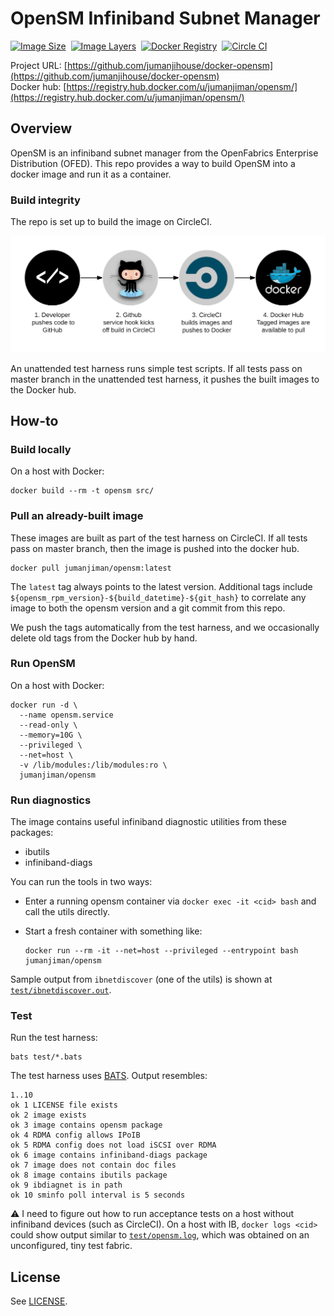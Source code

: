 OpenSM Infiniband Subnet Manager
================================


[![Image Size](https://img.shields.io/imagelayers/image-size/jumanjiman/opensm/latest.svg)](https://imagelayers.io/?images=jumanjiman/opensm:latest 'View image size and layers')&nbsp;
[![Image Layers](https://img.shields.io/imagelayers/layers/jumanjiman/opensm/latest.svg)](https://imagelayers.io/?images=jumanjiman/opensm:latest 'View image size and layers')&nbsp;
[![Docker Registry](https://img.shields.io/docker/pulls/jumanjiman/opensm.svg)](https://registry.hub.docker.com/u/jumanjiman/opensm)&nbsp;
[![Circle CI](https://circleci.com/gh/jumanjihouse/docker-opensm.png?circle-token=49cfeda576ec04d63924da128e314e8796b173fa)](https://circleci.com/gh/jumanjihouse/docker-opensm/tree/master 'View CI builds')

Project URL: [https://github.com/jumanjihouse/docker-opensm](https://github.com/jumanjihouse/docker-opensm)
<br />
Docker hub: [https://registry.hub.docker.com/u/jumanjiman/opensm/](https://registry.hub.docker.com/u/jumanjiman/opensm/)


Overview
--------

OpenSM is an infiniband subnet manager from the
OpenFabrics Enterprise Distribution (OFED).
This repo provides a way to build OpenSM
into a docker image and run it as a container.


### Build integrity

The repo is set up to build the image on CircleCI.

![workflow](assets/docker_hub_workflow.png)

An unattended test harness runs simple test scripts.
If all tests pass on master branch in the unattended test harness,
it pushes the built images to the Docker hub.


How-to
------


### Build locally

On a host with Docker:

    docker build --rm -t opensm src/


### Pull an already-built image

These images are built as part of the test harness on CircleCI.
If all tests pass on master branch, then the image is pushed into the docker hub.

    docker pull jumanjiman/opensm:latest

The `latest` tag always points to the latest version.
Additional tags include `${opensm_rpm_version}-${build_datetime}-${git_hash}`
to correlate any image to both the opensm version and a git commit from this repo.

We push the tags automatically from the test harness, and
we occasionally delete old tags from the Docker hub by hand.


### Run OpenSM

On a host with Docker:

    docker run -d \
      --name opensm.service
      --read-only \
      --memory=10G \
      --privileged \
      --net=host \
      -v /lib/modules:/lib/modules:ro \
      jumanjiman/opensm


### Run diagnostics

The image contains useful infiniband diagnostic utilities from these packages:

* ibutils
* infiniband-diags

You can run the tools in two ways:

* Enter a running opensm container via `docker exec -it <cid> bash`
  and call the utils directly.

* Start a fresh container with something like:

  ```
  docker run --rm -it --net=host --privileged --entrypoint bash jumanjiman/opensm
  ```

Sample output from `ibnetdiscover` (one of the utils) is shown at
[`test/ibnetdiscover.out`](test/ibnetdiscover.out).


### Test

Run the test harness:

    bats test/*.bats

The test harness uses [BATS](https://github.com/sstephenson/bats).
Output resembles:

    1..10
    ok 1 LICENSE file exists
    ok 2 image exists
    ok 3 image contains opensm package
    ok 4 RDMA config allows IPoIB
    ok 5 RDMA config does not load iSCSI over RDMA
    ok 6 image contains infiniband-diags package
    ok 7 image does not contain doc files
    ok 8 image contains ibutils package
    ok 9 ibdiagnet is in path
    ok 10 sminfo poll interval is 5 seconds

:warning: I need to figure out how to run acceptance tests
on a host without infiniband devices (such as CircleCI).
On a host with IB, `docker logs <cid>` could show output
similar to [`test/opensm.log`](test/opensm.log), which was
obtained on an unconfigured, tiny test fabric.


License
-------

See [LICENSE](LICENSE).
